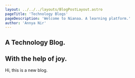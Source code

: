 ```yaml
---
layout: ../../../layouts/BlogPostLayout.astro
pageTitle: 'Technology Blogs'
pageDescription: 'Welcome to Nianaa. A learning platform.'
author: 'Annya Nir'
---
```

## A Technology Blog. 

## With  the help of joy. 
Hi, this is a new blog. 